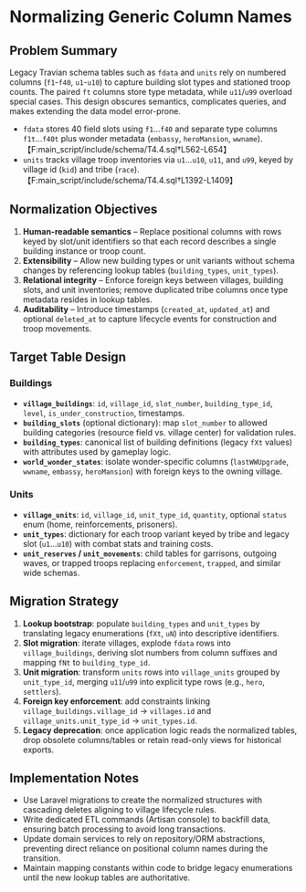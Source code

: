 # Normalizing Generic Column Names

## Problem Summary
Legacy Travian schema tables such as `fdata` and `units` rely on numbered columns (`f1`-`f40`, `u1`-`u10`) to capture building slot types and stationed troop counts. The paired `ft` columns store type metadata, while `u11`/`u99` overload special cases. This design obscures semantics, complicates queries, and makes extending the data model error-prone.

- `fdata` stores 40 field slots using `f1`…`f40` and separate type columns `f1t`…`f40t` plus wonder metadata (`embassy`, `heroMansion`, `wwname`).【F:main_script/include/schema/T4.4.sql†L562-L654】
- `units` tracks village troop inventories via `u1`…`u10`, `u11`, and `u99`, keyed by village id (`kid`) and tribe (`race`).【F:main_script/include/schema/T4.4.sql†L1392-L1409】

## Normalization Objectives
1. **Human-readable semantics** – Replace positional columns with rows keyed by slot/unit identifiers so that each record describes a single building instance or troop count.
2. **Extensibility** – Allow new building types or unit variants without schema changes by referencing lookup tables (`building_types`, `unit_types`).
3. **Relational integrity** – Enforce foreign keys between villages, building slots, and unit inventories; remove duplicated tribe columns once type metadata resides in lookup tables.
4. **Auditability** – Introduce timestamps (`created_at`, `updated_at`) and optional `deleted_at` to capture lifecycle events for construction and troop movements.

## Target Table Design
### Buildings
- **`village_buildings`**: `id`, `village_id`, `slot_number`, `building_type_id`, `level`, `is_under_construction`, timestamps.
- **`building_slots`** (optional dictionary): map `slot_number` to allowed building categories (resource field vs. village center) for validation rules.
- **`building_types`**: canonical list of building definitions (legacy `fXt` values) with attributes used by gameplay logic.
- **`world_wonder_states`**: isolate wonder-specific columns (`lastWWUpgrade`, `wwname`, `embassy`, `heroMansion`) with foreign keys to the owning village.

### Units
- **`village_units`**: `id`, `village_id`, `unit_type_id`, `quantity`, optional `status` enum (home, reinforcements, prisoners).
- **`unit_types`**: dictionary for each troop variant keyed by tribe and legacy slot (`u1`…`u10`) with combat stats and training costs.
- **`unit_reserves` / `unit_movements`**: child tables for garrisons, outgoing waves, or trapped troops replacing `enforcement`, `trapped`, and similar wide schemas.

## Migration Strategy
1. **Lookup bootstrap**: populate `building_types` and `unit_types` by translating legacy enumerations (`fXt`, `uN`) into descriptive identifiers.
2. **Slot migration**: iterate villages, explode `fdata` rows into `village_buildings`, deriving slot numbers from column suffixes and mapping `fNt` to `building_type_id`.
3. **Unit migration**: transform `units` rows into `village_units` grouped by `unit_type_id`, merging `u11`/`u99` into explicit type rows (e.g., `hero`, `settlers`).
4. **Foreign key enforcement**: add constraints linking `village_buildings.village_id` → `villages.id` and `village_units.unit_type_id` → `unit_types.id`.
5. **Legacy deprecation**: once application logic reads the normalized tables, drop obsolete columns/tables or retain read-only views for historical exports.

## Implementation Notes
- Use Laravel migrations to create the normalized structures with cascading deletes aligning to village lifecycle rules.
- Write dedicated ETL commands (Artisan console) to backfill data, ensuring batch processing to avoid long transactions.
- Update domain services to rely on repository/ORM abstractions, preventing direct reliance on positional column names during the transition.
- Maintain mapping constants within code to bridge legacy enumerations until the new lookup tables are authoritative.
